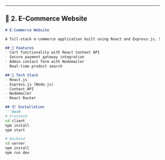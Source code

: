
---

## 📁 2. **E-Commerce Website**

```markdown
# E-Commerce Website

A full-stack e-commerce application built using React and Express.js. Supports cart management, real-time product search, and payment gateway.

## 🚀 Features
- Cart functionality with React Context API
- Secure payment gateway integration
- Admin contact form with Nodemailer
- Real-time product search

## 🔧 Tech Stack
- React.js
- Express.js (Node.js)
- Context API
- Nodemailer
- React Router

## 📦 Installation
```bash
# Frontend
cd client
npm install
npm start

# Backend
cd server
npm install
npm run dev
